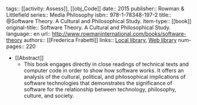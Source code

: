 tags:: [[activity: Assess]], [[obj_Code]]
date:: 2015
publisher:: Rowman & Littlefield
series:: Media Philosophy
isbn:: 978-1-78348-197-2
title:: @Software Theory. A Cultural and Philosophical Study.
item-type:: [[book]]
original-title:: Software Theory. A Cultural and Philosophical Study.
language:: en
url:: http://www.rowmaninternational.com/books/software-theory
authors:: [[Frederica Frabetti]]
links:: [Local library](zotero://select/groups/2386895/items/NTS3IEMN), [Web library](https://www.zotero.org/groups/2386895/items/NTS3IEMN)
num-pages:: 220

- [[Abstract]]
	- This book engages directly in close readings of technical texts and computer code in order to show how software works. It offers an analysis of the cultural, political, and philosophical implications of software technologies that demonstrates the significance of software for the relationship between technology, philosophy, culture, and society.